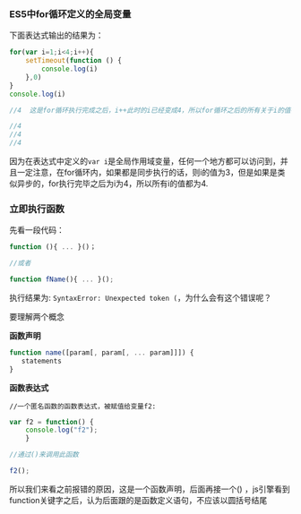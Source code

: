 ### ES5中for循环定义的全局变量

下面表达式输出的结果为：

```js
for(var i=1;i<4;i++){
    setTimeout(function () {
        console.log(i)
    },0)
}
console.log(i)

//4  这是for循环执行完成之后，i++此时的i已经变成4，所以for循环之后的所有关于i的值都是4

//4
//4
//4
```

因为在表达式中定义的`var i`是全局作用域变量，任何一个地方都可以访问到，并且一定注意，在for循环内，如果都是同步执行的话，则i的值为3，但是如果是类似异步的，for执行完毕之后为i为4，所以所有i的值都为4.



### 立即执行函数

先看一段代码：

```js
function (){ ... }()；

//或者

function fName(){ ... }();
```

执行结果为: `SyntaxError: Unexpected token (`，为什么会有这个错误呢？

要理解两个概念

**函数声明**

```js
function name([param[, param[, ... param]]]) {
   statements
}
```

**函数表达式**

```
//一个匿名函数的函数表达式，被赋值给变量f2:
```

```js
var f2 = function() {
    console.log("f2");
    }

//通过()来调用此函数

f2();
```

所以我们来看之前报错的原因，这是一个函数声明，后面再接一个\(\) ，js引擎看到function关键字之后，认为后面跟的是函数定义语句，不应该以圆括号结尾



























